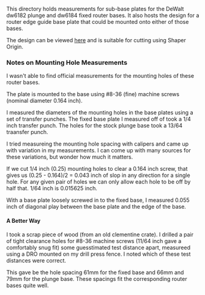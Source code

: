 This directory holds measurements for sub-base plates for the DeWalt
dw6182 plunge and dw6184 fixed router bases.  It also hosts the design
for a router edge guide base plate that could be mounted onto either
of those bases.

The design can be viewed
[here](https://marknahabedian.github.io/DesignWithSVG/dewalt_router_base/edge_guide.html)
and is suitable for cutting using Shaper Origin.


<h3>Notes on Mounting Hole Measurements</h3>

I wasn't able to find official measurements for the mounting holes of
these router bases.

The plate is mounted to the base using #8-36 (fine) machine screws
(nominal diameter 0.164 inch).

I measured the diameters of the mounting holes in the base plates
using a set of transfer punches.  The fixed base plate I measured off
of took a 1/4 inch transfer punch.  The holes for the stock plunge
base took a 13/64 traansfer punch.

I tried measureing the mounting hole spacing with calipers and came
up with variation in my measurements.  I can come up with many
sources for these variations, but wonder how much it matters.

If we cut 1/4 inch (0.25) mounting holes to clear a 0.164 inch screw,
that gives us (0.25 - 0.164)/2 = 0.043 inch of slop in any direction
for a single hole.  For any given pair of holes we can only allow each
hole to be off by half that.  1/64 inch is 0.015625 inch.

With a base plate loosely screwed in to the fixed base, I measured
0.055 inch of diagonal play between the base plate and the edge of the
base.

<h4>A Better Way</h4>

I took a scrap piece of wood (from an old clementine crate).  I
drilled a pair of tight clearance holes for #8-36 machine screws
(11/64 inch gave a comfortably snug fit) some guesstimated test
distance apart, measureed using a DRO mounted on my drill press fence.
I noted which of these test distances were correct.

This gave be the hole spacing 61mm for the fixed base and 66mm and
79mm for the plunge base.  These spacings fit the corresponding router
bases quite well.
